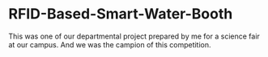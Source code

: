 # RFID-Based-Smart-Water-Booth
This was one of our departmental project prepared by me for a science fair at our campus. And we was the campion of this competition.
